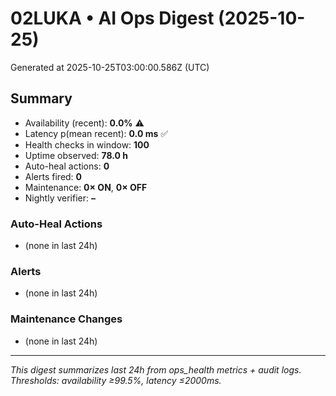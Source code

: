 # 02LUKA • AI Ops Digest (2025-10-25)
Generated at 2025-10-25T03:00:00.586Z (UTC)

## Summary
- Availability (recent): **0.0%** ⚠️
- Latency p(mean recent): **0.0 ms** ✅
- Health checks in window: **100**
- Uptime observed: **78.0 h**
- Auto-heal actions: **0**
- Alerts fired: **0**
- Maintenance: **0× ON**, **0× OFF**
- Nightly verifier: **–**

### Auto-Heal Actions
- (none in last 24h)

### Alerts
- (none in last 24h)

### Maintenance Changes
- (none in last 24h)

---
_This digest summarizes last 24h from ops_health metrics + audit logs. Thresholds: availability ≥99.5%, latency ≤2000ms._
